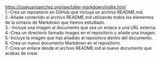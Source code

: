https://josejuansanchez.org/iaw/taller-markdown/index.html
<br>
1.-Crea un repositorio en GitHub que incluya un archivo README.md.
<br>
2.-Añade contenido al archivo README.md utilizando todos los elementos de la sintaxis de Markdown que hemos estudiado.
<br>
3.- Incluye una imagen al documento que sea un enlace a una URL externa.
<br>
4.-Crea un directorio llamado images en el repositorio y añade una imagen.
<br>
5.-Incluye la imagen que has añadido al repositoro dentro del documento.
<br>
6.-Crea un nuevo documento Markdown en el repositorio.
<br>
7.-Crea un enlace desde el archivo README.md al nuevo documento que acabas de crear.